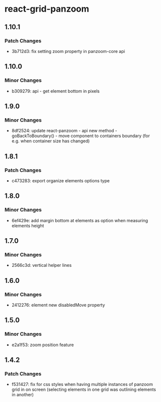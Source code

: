 # react-grid-panzoom

## 1.10.1

### Patch Changes

- 3b712d3: fix setting zoom property in panzoom-core api

## 1.10.0

### Minor Changes

- b309279: api - get element bottom in pixels

## 1.9.0

### Minor Changes

- 8df2524: update react-panzoom - api new method - goBackToBoundary() - move component to containers boundary (for e.g. when container size has changed)

## 1.8.1

### Patch Changes

- c473283: export organize elements options type

## 1.8.0

### Minor Changes

- 6ef429e: add margin bottom at elements as option when measuring elements height

## 1.7.0

### Minor Changes

- 2566c3d: vertical helper lines

## 1.6.0

### Minor Changes

- 2412276: element new disabledMove property

## 1.5.0

### Minor Changes

- e2a1f53: zoom position feature

## 1.4.2

### Patch Changes

- f531427: fix for css styles when having multiple instances of panzoom grid in on screen (selecting elements in one grid was outlining elements in another)
